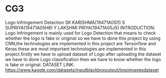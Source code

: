 # CG3
Logo Infringement Detection
SK KARISHMA(19471A05I1)
S SUPRIYA(19471A05H8)
Y LAKSHMI PRIYA(19471A05J5)
INTRODUCTION:
   Logo Infringement is mainly
used for Logo Detection that means
to check whether the logo is fake or
original so we have to done this project
by using CNN;the technologies are
implemented in this project are
Tensorflow and Keras these are most
important technologies are
implemented in this project.firstly we
have to upload dataset of Logo after
uploading the dataset we have to done
Logo classification then we have to
know whether the logo is fake or original.
DATASET LINK: https://www.kaggle.com/datasets/inputblackboxoutput/logoimagesdataset
